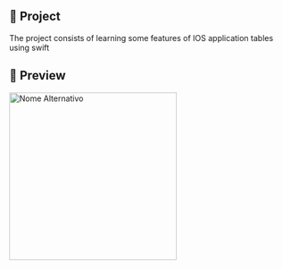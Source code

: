 

## :memo: Project
The project consists of learning some features of IOS application tables using swift

## 📱 Preview

<img src="https://github.com/pedrogomes1/localities-ios/blob/main/ezgif-4-e3fe585b15.gif" alt="Nome Alternativo" width="300" >
